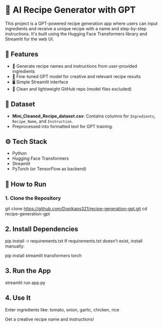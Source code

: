 # 🧠 AI Recipe Generator with GPT

This project is a GPT-powered recipe generation app where users can input ingredients and receive a unique recipe with a name and step-by-step instructions. It's built using the Hugging Face Transformers library and Streamlit for the web UI.

## 🌟 Features

- 🍳 Generate recipe names and instructions from user-provided ingredients
- 🤖 Fine-tuned GPT model for creative and relevant recipe results
- 🖥️ Simple Streamlit interface
- 🧼 Clean and lightweight GitHub repo (model files excluded)

## 📂 Dataset

- **Mini_Cleaned_Recipe_dataset.csv**: Contains columns for `Ingredients`, `Recipe_Name`, and `Instruction`.
- Preprocessed into formatted text for GPT training.

## ⚙️ Tech Stack

- Python
- Hugging Face Transformers
- Streamlit
- PyTorch (or TensorFlow as backend)

## 🚀 How to Run

### 1. Clone the Repository


git clone https://github.com/Dopikaps321/recipe-generation-gpt.git
cd recipe-generation-gpt

## 2. Install Dependencies

pip install -r requirements.txt
If requirements.txt doesn't exist, install manually:

pip install streamlit transformers torch
## 3. Run the App

streamlit run app.py
## 4. Use It
Enter ingredients like:
tomato, onion, garlic, chicken, rice

Get a creative recipe name and instructions!


